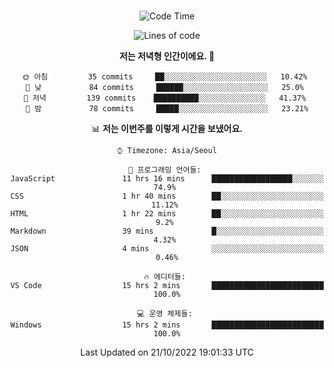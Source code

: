 <div align="center">

<br />

 <!--START_SECTION:waka-->
![Code Time](http://img.shields.io/badge/Code%20Time-54%20hrs%2050%20mins-blue)

![Lines of code](https://img.shields.io/badge/%EC%A0%80%EB%8A%94%20%EC%97%AC%ED%83%9C%EA%B9%8C%EC%A7%80%20-81%20Thousand%20%EC%A4%84%EC%9D%98%20%EC%BD%94%EB%93%9C%EB%A5%BC%20%EC%9E%91%EC%84%B1%ED%96%88%EC%96%B4%EC%9A%94.-blue)

**저는 저녁형 인간이에요. 🦉** 

```text
🌞 아침         35 commits     ██░░░░░░░░░░░░░░░░░░░░░░░   10.42% 
🌆 낮　         84 commits     ██████░░░░░░░░░░░░░░░░░░░   25.0% 
🌃 저녁         139 commits    ██████████░░░░░░░░░░░░░░░   41.37% 
🌙 밤　         78 commits     █████░░░░░░░░░░░░░░░░░░░░   23.21%

```


📊 **저는 이번주를 이렇게 시간을 보냈어요.** 

```text
⌚︎ Timezone: Asia/Seoul

💬 프로그래밍 언어들: 
JavaScript               11 hrs 16 mins      ██████████████████░░░░░░░   74.9% 
CSS                      1 hr 40 mins        ██░░░░░░░░░░░░░░░░░░░░░░░   11.12% 
HTML                     1 hr 22 mins        ██░░░░░░░░░░░░░░░░░░░░░░░   9.2% 
Markdown                 39 mins             █░░░░░░░░░░░░░░░░░░░░░░░░   4.32% 
JSON                     4 mins              ░░░░░░░░░░░░░░░░░░░░░░░░░   0.46%

🔥 에디터들: 
VS Code                  15 hrs 2 mins       █████████████████████████   100.0%

💻 운영 체제들: 
Windows                  15 hrs 2 mins       █████████████████████████   100.0%

```


 Last Updated on 21/10/2022 19:01:33 UTC
<!--END_SECTION:waka-->

</div>
